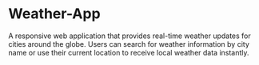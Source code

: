# Weather-App
A responsive web application that provides real-time weather updates for cities around the globe. Users can search for weather information by city name or use their current location to receive local weather data instantly.
